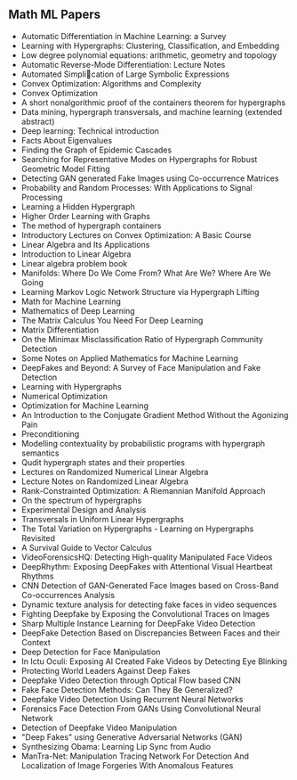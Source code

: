 <h2>  Math ML Papers  </h2>

<ul>

 <li><a target="_blank" href="https://github.com/manjunath5496/Math-ML-Papers/blob/master/mml(1).pdf" style="text-decoration:none;">Automatic Differentiation
in Machine Learning: a Survey</a></li>


 <li><a target="_blank" href="https://github.com/manjunath5496/Math-ML-Papers/blob/master/mml(2).pdf" style="text-decoration:none;">Learning with Hypergraphs: Clustering,
Classification, and Embedding</a></li>

<li><a target="_blank" href="https://github.com/manjunath5496/Math-ML-Papers/blob/master/mml(3).pdf" style="text-decoration:none;"> Low degree polynomial equations: arithmetic, geometry and topology</a></li>
 <li><a target="_blank" href="https://github.com/manjunath5496/Math-ML-Papers/blob/master/mml(4).pdf" style="text-decoration:none;">Automatic Reverse-Mode Differentiation:
Lecture Notes</a></li>                              
<li><a target="_blank" href="https://github.com/manjunath5496/Math-ML-Papers/blob/master/mml(5).pdf" style="text-decoration:none;">Automated Simplication of Large Symbolic
Expressions</a></li>
<li><a target="_blank" href="https://github.com/manjunath5496/Math-ML-Papers/blob/master/mml(6).pdf" style="text-decoration:none;">Convex Optimization: Algorithms and
Complexity</a></li>
 <li><a target="_blank" href="https://github.com/manjunath5496/Math-ML-Papers/blob/master/mml(7).pdf" style="text-decoration:none;">Convex Optimization</a></li>

 <li><a target="_blank" href="https://github.com/manjunath5496/Math-ML-Papers/blob/master/mml(8).pdf" style="text-decoration:none;"> 
A short nonalgorithmic proof of the containers theorem for hypergraphs </a></li>
   <li><a target="_blank" href="https://github.com/manjunath5496/Math-ML-Papers/blob/master/mml(9).pdf" style="text-decoration:none;">
Data mining, hypergraph transversals, and machine learning (extended abstract) </a></li>
  
   
 <li><a target="_blank" href="https://github.com/manjunath5496/Math-ML-Papers/blob/master/mml(10).pdf" style="text-decoration:none;">Deep learning:
Technical introduction</a></li>                              
<li><a target="_blank" href="https://github.com/manjunath5496/Math-ML-Papers/blob/master/mml(11).pdf" style="text-decoration:none;">Facts About Eigenvalues</a></li>
<li><a target="_blank" href="https://github.com/manjunath5496/Math-ML-Papers/blob/master/mml(12).pdf" style="text-decoration:none;">Finding the Graph of Epidemic Cascades</a></li>
<li><a target="_blank" href="https://github.com/manjunath5496/Math-ML-Papers/blob/master/mml(13).pdf" style="text-decoration:none;">Searching for Representative Modes on
Hypergraphs for Robust Geometric Model Fitting</a></li>

<li><a target="_blank" href="https://github.com/manjunath5496/Math-ML-Papers/blob/master/mml(14).pdf" style="text-decoration:none;">Detecting GAN generated Fake Images using Co-occurrence Matrices</a></li>
                              
<li><a target="_blank" href="https://github.com/manjunath5496/Math-ML-Papers/blob/master/mml(15).pdf" style="text-decoration:none;">Probability and Random Processes: With Applications to Signal Processing</a></li>

<li><a target="_blank" href="https://github.com/manjunath5496/Math-ML-Papers/blob/master/mml(16).pdf" style="text-decoration:none;">Learning a Hidden Hypergraph</a></li>

  <li><a target="_blank" href="https://github.com/manjunath5496/Math-ML-Papers/blob/master/mml(17).pdf" style="text-decoration:none;">
Higher Order Learning with Graphs</a></li>   
  
<li><a target="_blank" href="https://github.com/manjunath5496/Math-ML-Papers/blob/master/mml(18).pdf" style="text-decoration:none;">
The method of hypergraph containers</a></li> 

  
<li><a target="_blank" href="https://github.com/manjunath5496/Math-ML-Papers/blob/master/mml(19).pdf" style="text-decoration:none;">Introductory Lectures on Convex Optimization: A Basic Course</a></li> 

<li><a target="_blank" href="https://github.com/manjunath5496/Math-ML-Papers/blob/master/mml(20).pdf" style="text-decoration:none;"> Linear Algebra and Its Applications</a></li>

<li><a target="_blank" href="https://github.com/manjunath5496/Math-ML-Papers/blob/master/mml(21).pdf" style="text-decoration:none;"> Introduction to Linear Algebra</a></li>
<li><a target="_blank" href="https://github.com/manjunath5496/Math-ML-Papers/blob/master/mml(22).pdf" style="text-decoration:none;">Linear algebra problem book</a></li> 
 <li><a target="_blank" href="https://github.com/manjunath5496/Math-ML-Papers/blob/master/mml(23).pdf" style="text-decoration:none;"> Manifolds: Where Do We Come From? What
Are We? Where Are We Going</a></li> 
 

   <li><a target="_blank" href="https://github.com/manjunath5496/Math-ML-Papers/blob/master/mml(24).pdf" style="text-decoration:none;">Learning Markov Logic Network Structure via Hypergraph Lifting</a></li>
 
   <li><a target="_blank" href="https://github.com/manjunath5496/Math-ML-Papers/blob/master/mml(25).pdf" style="text-decoration:none;">Math for Machine Learning</a></li>                              
 <li><a target="_blank" href="https://github.com/manjunath5496/Math-ML-Papers/blob/master/mml(26).pdf" style="text-decoration:none;">Mathematics of Deep Learning</a></li>
 <li><a target="_blank" href="https://github.com/manjunath5496/Math-ML-Papers/blob/master/mml(27).pdf" style="text-decoration:none;">The Matrix Calculus You Need For Deep Learning</a></li>
   
 
   <li><a target="_blank" href="https://github.com/manjunath5496/Math-ML-Papers/blob/master/mml(28).pdf" style="text-decoration:none;">Matrix Differentiation</a></li>
 
   <li><a target="_blank" href="https://github.com/manjunath5496/Math-ML-Papers/blob/master/mml(29).pdf" style="text-decoration:none;">On the Minimax Misclassification Ratio of
Hypergraph Community Detection</a></li>                              

  <li><a target="_blank" href="https://github.com/manjunath5496/Math-ML-Papers/blob/master/mml(30).pdf" style="text-decoration:none;">Some Notes on Applied Mathematics for
Machine Learning</a></li>
 
   <li><a target="_blank" href="https://github.com/manjunath5496/Math-ML-Papers/blob/master/mml(31).pdf" style="text-decoration:none;">DeepFakes and Beyond: A Survey of
Face Manipulation and Fake Detection</a></li> 
    <li><a target="_blank" href="https://github.com/manjunath5496/Math-ML-Papers/blob/master/mml(32).pdf" style="text-decoration:none;">Learning
with Hypergraphs</a></li> 

   <li><a target="_blank" href="https://github.com/manjunath5496/Math-ML-Papers/blob/master/mml(33).pdf" style="text-decoration:none;">Numerical Optimization</a></li>                              

  <li><a target="_blank" href="https://github.com/manjunath5496/Math-ML-Papers/blob/master/mml(34).pdf" style="text-decoration:none;">Optimization for Machine Learning</a></li> 
 
  <li><a target="_blank" href="https://github.com/manjunath5496/Math-ML-Papers/blob/master/mml(35).pdf" style="text-decoration:none;">An Introduction to
the Conjugate Gradient Method Without the Agonizing Pain</a></li> 

  <li><a target="_blank" href="https://github.com/manjunath5496/Math-ML-Papers/blob/master/mml(36).pdf" style="text-decoration:none;">Preconditioning</a></li> 
 
<li><a target="_blank" href="https://github.com/manjunath5496/Math-ML-Papers/blob/master/mml(37).pdf" style="text-decoration:none;">Modelling contextuality by probabilistic programs with hypergraph semantics</a></li>
 <li><a target="_blank" href="https://github.com/manjunath5496/Math-ML-Papers/blob/master/mml(38).pdf" style="text-decoration:none;">Qudit hypergraph states and their properties</a></li>

  <li><a target="_blank" href="https://github.com/manjunath5496/Math-ML-Papers/blob/master/mml(39).pdf" style="text-decoration:none;">Lectures on Randomized Numerical Linear Algebra</a></li> 
 
  <li><a target="_blank" href="https://github.com/manjunath5496/Math-ML-Papers/blob/master/mml(40).pdf" style="text-decoration:none;">Lecture Notes on Randomized Linear Algebra</a></li> 

  <li><a target="_blank" href="https://github.com/manjunath5496/Math-ML-Papers/blob/master/mml(41).pdf" style="text-decoration:none;">Rank-Constrainted Optimization: A Riemannian Manifold Approach</a></li> 
 
<li><a target="_blank" href="https://github.com/manjunath5496/Math-ML-Papers/blob/master/mml(42).pdf" style="text-decoration:none;">On the spectrum of hypergraphs</a></li>
 <li><a target="_blank" href="https://github.com/manjunath5496/Math-ML-Papers/blob/master/mml(43).pdf" style="text-decoration:none;">Experimental Design and
Analysis</a></li>

  <li><a target="_blank" href="https://github.com/manjunath5496/Math-ML-Papers/blob/master/mml(44).pdf" style="text-decoration:none;">Transversals in Uniform Linear Hypergraphs</a></li> 
 
<li><a target="_blank" href="https://github.com/manjunath5496/Math-ML-Papers/blob/master/mml(45).pdf" style="text-decoration:none;">The Total Variation on Hypergraphs - Learning on Hypergraphs Revisited</a></li>
 <li><a target="_blank" href="https://github.com/manjunath5496/Math-ML-Papers/blob/master/mml(46).pdf" style="text-decoration:none;">A Survival Guide to Vector Calculus</a></li>

 
<li><a target="_blank" href="https://github.com/manjunath5496/Math-ML-Papers/blob/master/mml(47).pdf" style="text-decoration:none;">VideoForensicsHQ: Detecting High-quality
Manipulated Face Videos</a></li>
 <li><a target="_blank" href="https://github.com/manjunath5496/Math-ML-Papers/blob/master/mml(48).pdf" style="text-decoration:none;">DeepRhythm: Exposing DeepFakes with Attentional Visual Heartbeat Rhythms</a></li>


<li><a target="_blank" href="https://github.com/manjunath5496/Math-ML-Papers/blob/master/mml(49).pdf" style="text-decoration:none;">CNN Detection of GAN-Generated Face Images
based on Cross-Band Co-occurrences Analysis</a></li>
 <li><a target="_blank" href="https://github.com/manjunath5496/Math-ML-Papers/blob/master/mml(50).pdf" style="text-decoration:none;">Dynamic texture analysis for detecting
fake faces in video sequences</a></li>

  <li><a target="_blank" href="https://github.com/manjunath5496/Math-ML-Papers/blob/master/mml(51).pdf" style="text-decoration:none;">Fighting Deepfake by Exposing the Convolutional Traces on Images</a></li> 
 
<li><a target="_blank" href="https://github.com/manjunath5496/Math-ML-Papers/blob/master/mml(52).pdf" style="text-decoration:none;">Sharp Multiple Instance Learning for DeepFake Video Detection</a></li>
 <li><a target="_blank" href="https://github.com/manjunath5496/Math-ML-Papers/blob/master/mml(53).pdf" style="text-decoration:none;">DeepFake Detection Based on Discrepancies
Between Faces and their Context</a></li>

 
<li><a target="_blank" href="https://github.com/manjunath5496/Math-ML-Papers/blob/master/mml(54).pdf" style="text-decoration:none;">Deep Detection for Face Manipulation</a></li>
 <li><a target="_blank" href="https://github.com/manjunath5496/Math-ML-Papers/blob/master/mml(55).pdf" style="text-decoration:none;">In Ictu Oculi: Exposing AI Created Fake Videos by Detecting Eye Blinking</a></li>

<li><a target="_blank" href="https://github.com/manjunath5496/Math-ML-Papers/blob/master/mml(56).pdf" style="text-decoration:none;">Protecting World Leaders Against Deep Fakes</a></li>
 <li><a target="_blank" href="https://github.com/manjunath5496/Math-ML-Papers/blob/master/mml(57).pdf" style="text-decoration:none;">Deepfake Video Detection through Optical Flow based CNN</a></li>

 
<li><a target="_blank" href="https://github.com/manjunath5496/Math-ML-Papers/blob/master/mml(58).pdf" style="text-decoration:none;">Fake Face Detection Methods: Can They Be
Generalized?</a></li>
 <li><a target="_blank" href="https://github.com/manjunath5496/Math-ML-Papers/blob/master/mml(59).pdf" style="text-decoration:none;">Deepfake Video Detection Using Recurrent Neural Networks</a></li>


<li><a target="_blank" href="https://github.com/manjunath5496/Math-ML-Papers/blob/master/mml(60).pdf" style="text-decoration:none;">Forensics Face Detection From GANs Using Convolutional Neural Network</a></li>
 <li><a target="_blank" href="https://github.com/manjunath5496/Math-ML-Papers/blob/master/mml(61).pdf" style="text-decoration:none;">Detection of Deepfake Video Manipulation</a></li>

 
<li><a target="_blank" href="https://github.com/manjunath5496/Math-ML-Papers/blob/master/mml(62).pdf" style="text-decoration:none;">"Deep Fakes" using Generative Adversarial Networks (GAN)</a></li>
 <li><a target="_blank" href="https://github.com/manjunath5496/Math-ML-Papers/blob/master/mml(63).pdf" style="text-decoration:none;">Synthesizing Obama: Learning Lip Sync from Audio</a></li>

 <li><a target="_blank" href="https://github.com/manjunath5496/Math-ML-Papers/blob/master/mml(64).pdf" style="text-decoration:none;">ManTra-Net: Manipulation Tracing Network For Detection And Localization of Image Forgeries With Anomalous Features</a></li>







</ul>
